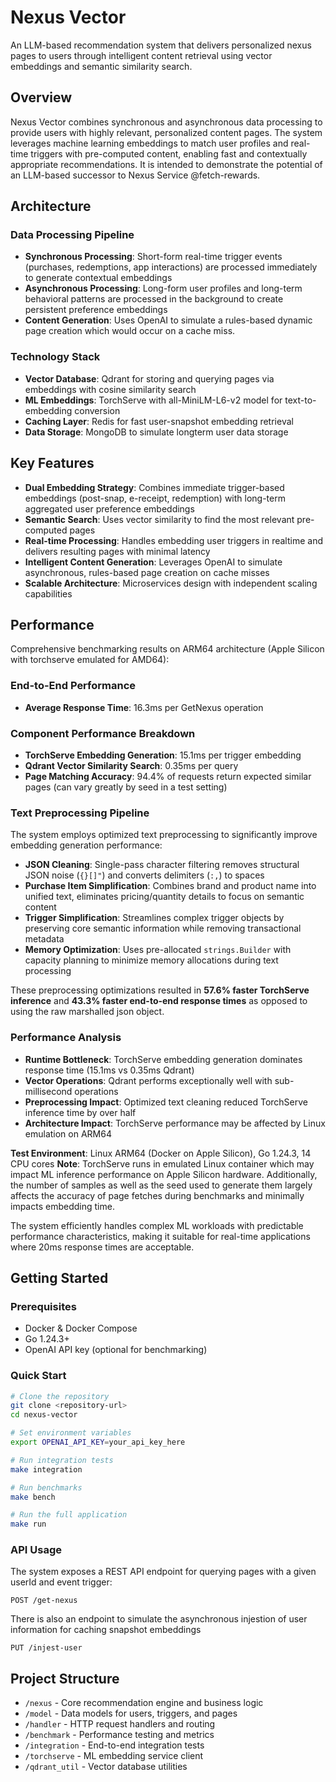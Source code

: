 # Nexus Vector

An LLM-based recommendation system that delivers personalized nexus pages to users through intelligent content retrieval using vector embeddings and semantic similarity search.

## Overview

Nexus Vector combines synchronous and asynchronous data processing to provide users with highly relevant, personalized content pages. The system leverages machine learning embeddings to match user profiles and real-time triggers with pre-computed content, enabling fast and contextually appropriate recommendations. It is intended to demonstrate the potential of an LLM-based successor to Nexus Service @fetch-rewards.

## Architecture

### Data Processing Pipeline
- **Synchronous Processing**: Short-form real-time trigger events (purchases, redemptions, app interactions) are processed immediately to generate contextual embeddings
- **Asynchronous Processing**: Long-form user profiles and long-term behavioral patterns are processed in the background to create persistent preference embeddings
- **Content Generation**: Uses OpenAI to simulate a rules-based dynamic page creation which would occur on a cache miss.

### Technology Stack
- **Vector Database**: Qdrant for storing and querying pages via embeddings with cosine similarity search
- **ML Embeddings**: TorchServe with all-MiniLM-L6-v2 model for text-to-embedding conversion
- **Caching Layer**: Redis for fast user-snapshot embedding retrieval
- **Data Storage**: MongoDB to simulate longterm user data storage

## Key Features

- **Dual Embedding Strategy**: Combines immediate trigger-based embeddings (post-snap, e-receipt, redemption) with long-term aggregated user preference embeddings
- **Semantic Search**: Uses vector similarity to find the most relevant pre-computed pages
- **Real-time Processing**: Handles embedding user triggers in realtime and delivers resulting pages with minimal latency
- **Intelligent Content Generation**: Leverages OpenAI to simulate asynchronous, rules-based page creation on cache misses
- **Scalable Architecture**: Microservices design with independent scaling capabilities

## Performance

Comprehensive benchmarking results on ARM64 architecture (Apple Silicon with torchserve emulated for AMD64):

### End-to-End Performance
- **Average Response Time**: 16.3ms per GetNexus operation

### Component Performance Breakdown
- **TorchServe Embedding Generation**: 15.1ms per trigger embedding
- **Qdrant Vector Similarity Search**: 0.35ms per query
- **Page Matching Accuracy**: 94.4% of requests return expected similar pages (can vary greatly by seed in a test setting)

### Text Preprocessing Pipeline
The system employs optimized text preprocessing to significantly improve embedding generation performance:

- **JSON Cleaning**: Single-pass character filtering removes structural JSON noise (`{}[]"`) and converts delimiters (`:,`) to spaces
- **Purchase Item Simplification**: Combines brand and product name into unified text, eliminates pricing/quantity details to focus on semantic content
- **Trigger Simplification**: Streamlines complex trigger objects by preserving core semantic information while removing transactional metadata
- **Memory Optimization**: Uses pre-allocated `strings.Builder` with capacity planning to minimize memory allocations during text processing

These preprocessing optimizations resulted in **57.6% faster TorchServe inference** and **43.3% faster end-to-end response times** as opposed to using the raw marshalled json object.

### Performance Analysis
- **Runtime Bottleneck**: TorchServe embedding generation dominates response time (15.1ms vs 0.35ms Qdrant)
- **Vector Operations**: Qdrant performs exceptionally well with sub-millisecond operations
- **Preprocessing Impact**: Optimized text cleaning reduced TorchServe inference time by over half
- **Architecture Impact**: TorchServe performance may be affected by Linux emulation on ARM64

**Test Environment**: Linux ARM64 (Docker on Apple Silicon), Go 1.24.3, 14 CPU cores
**Note**: TorchServe runs in emulated Linux container which may impact ML inference performance on Apple Silicon hardware. Additionally, the number of samples as well as the seed used to generate them largely affects the accuracy of page fetches during benchmarks and minimally impacts embedding time.

The system efficiently handles complex ML workloads with predictable performance characteristics, making it suitable for real-time applications where 20ms response times are acceptable.

## Getting Started

### Prerequisites
- Docker & Docker Compose
- Go 1.24.3+
- OpenAI API key (optional for benchmarking)

### Quick Start
```bash
# Clone the repository
git clone <repository-url>
cd nexus-vector

# Set environment variables
export OPENAI_API_KEY=your_api_key_here

# Run integration tests
make integration

# Run benchmarks
make bench

# Run the full application
make run
```

### API Usage
The system exposes a REST API endpoint for querying pages with a given userId and event trigger:
```
POST /get-nexus
```
There is also an endpoint to simulate the asynchronous injestion of user information for caching snapshot embeddings
```
PUT /injest-user
```

## Project Structure
- `/nexus` - Core recommendation engine and business logic
- `/model` - Data models for users, triggers, and pages
- `/handler` - HTTP request handlers and routing
- `/benchmark` - Performance testing and metrics
- `/integration` - End-to-end integration tests
- `/torchserve` - ML embedding service client
- `/qdrant_util` - Vector database utilities